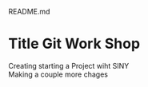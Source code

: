 README.md
# Title Git Work Shop
 Creating starting a Project wiht SINY	
 Making a couple more chages